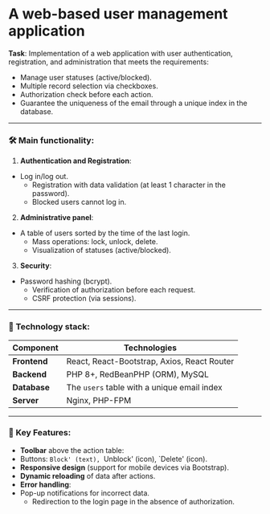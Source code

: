 # A web-based user management application

**Task**: Implementation of a web application with user authentication, registration, and administration that meets the requirements:

- Manage user statuses (active/blocked).
- Multiple record selection via checkboxes.
- Authorization check before each action.
- Guarantee the uniqueness of the email through a unique index in the database.

---

### 🛠 Main functionality:

1. **Authentication and Registration**:

- Log in/log out.
  - Registration with data validation (at least 1 character in the password).
  - Blocked users cannot log in.

2. **Administrative panel**:

- A table of users sorted by the time of the last login.
  - Mass operations: lock, unlock, delete.
  - Visualization of statuses (active/blocked).

3. **Security**:

- Password hashing (bcrypt).
  - Verification of authorization before each request.
  - CSRF protection (via sessions).

---

### 🧩 Technology stack:

| Component    | Technologies                                |
| ------------ | ------------------------------------------- |
| **Frontend** | React, React-Bootstrap, Axios, React Router |
| **Backend**  | PHP 8+, RedBeanPHP (ORM), MySQL             |
| **Database** | The `users` table with a unique email index |
| **Server**   | Nginx, PHP-FPM                              |

---

### 🔑 Key Features:

- **Toolbar** above the action table:  
- Buttons: `Block' (text), `Unblock' (icon), `Delete' (icon).
- **Responsive design** (support for mobile devices via Bootstrap).
- **Dynamic reloading** of data after actions.
- **Error handling**:
- Pop-up notifications for incorrect data.
  - Redirection to the login page in the absence of authorization.
